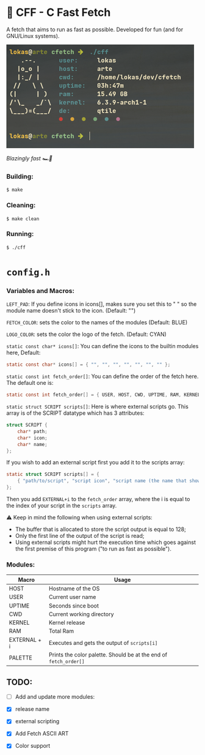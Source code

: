 # 🚀 CFF - C Fast Fetch
A fetch that aims to run as fast as possible. Developed for fun (and for GNU/Linux systems).

![](https://raw.githubusercontent.com/egujito/cff/master/cff.png)

_Blazingly fast  🏎️💨_

### Building:

```
$ make
```

### Cleaning:

```
$ make clean
```

### Running:

```
$ ./cff
```

# `config.h`

### Variables and Macros:

`LEFT_PAD`: If you define icons in icons[], makes sure you set this to " " so the module name doesn't stick to the icon. (Default: "")

`FETCH_COLOR`: sets the color to the names of the modules (Default: BLUE)

`LOGO_COLOR`: sets the color the logo of the fetch. (Default: CYAN)

`static const char* icons[]`: You can define the icons to the builtin modules here,
Default:
```c
static const char* icons[] = { "", "", "", "", "", "", "" };
```

`static const int fetch_order[]`: You can define the order of the fetch here. The default one is:

```c
static const int fetch_order[] = { USER, HOST, CWD, UPTIME, RAM, KERNEL, DE, PALETTE };
```

`static struct SCRIPT scripts[]`: Here is where external scripts go. This array is of the SCRIPT datatype which has 3 attributes:

```c
struct SCRIPT {
	char* path;
	char* icon;
	char* name;
};

```
If you wish to add an external script first you add it to the scripts array:

```c
static struct SCRIPT scripts[] = {
	{ "path/to/script", "script icon", "script name (the name that shows on the fetch)" }
};
```

Then you add `EXTERNAL+i` to the `fetch_order` array, where the i is equal to the index of your script in the `scripts` array. 

⚠️ Keep in mind the following when using external scripts:
- The buffer that is allocated to store the script output is equal to 128;
- Only the first line of the output of the script is read;
- Using external scripts might hurt the execution time which goes against the first premise of this program ("to run as fast as possible").

### Modules:

Macro        | Usage
------------- | -------------
HOST  	      | Hostname of the OS
USER  	      | Current user name
UPTIME        | Seconds since boot
CWD           | Current working directory
KERNEL        | Kernel release
RAM           | Total Ram
EXTERNAL + i  | Executes and gets the output of `scripts[i]`
PALETTE       | Prints the color palette. Should be at the end of `fetch_order[]`

## TODO:

- [ ]  Add and update more modules:
- [x] release name
- [x] external scripting
- [x]  Add Fetch ASCII ART
- [x] Color support

